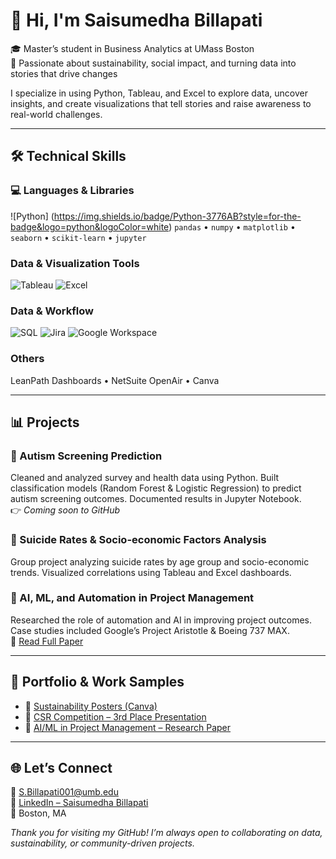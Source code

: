 # 👋 Hi, I'm Saisumedha Billapati

🎓 Master’s student in Business Analytics at UMass Boston  
🌱 Passionate about sustainability, social impact, and turning data into stories that drive changes

I specialize in using Python, Tableau, and Excel to explore data, uncover insights, and create visualizations that tell stories and raise awareness to real-world challenges.


---

## 🛠 Technical Skills


### 💻 Languages & Libraries  
![Python] (https://img.shields.io/badge/Python-3776AB?style=for-the-badge&logo=python&logoColor=white) 
  `pandas` • `numpy` • `matplotlib` • `seaborn` • `scikit-learn` • `jupyter`


### Data & Visualization Tools  
![Tableau](https://img.shields.io/badge/Tableau-E97627?style=for-the-badge&logo=tableau&logoColor=white)
![Excel](https://img.shields.io/badge/Excel-217346?style=for-the-badge&logo=microsoft-excel&logoColor=white)

### Data & Workflow  
![SQL](https://img.shields.io/badge/SQL-005C84?style=for-the-badge&logo=mysql&logoColor=white)
![Jira](https://img.shields.io/badge/JIRA-0052CC?style=for-the-badge&logo=jira&logoColor=white)
![Google Workspace](https://img.shields.io/badge/Google%20Workspace-4285F4?style=for-the-badge&logo=google&logoColor=white)

### Others  
LeanPath Dashboards • NetSuite OpenAir • Canva

---

## 📊 Projects

### 🔹 Autism Screening Prediction  
Cleaned and analyzed survey and health data using Python. Built classification models (Random Forest & Logistic Regression) to predict autism screening outcomes. Documented results in Jupyter Notebook.  
👉 _Coming soon to GitHub_

### 🔹 Suicide Rates & Socio-economic Factors Analysis  
Group project analyzing suicide rates by age group and socio-economic trends. Visualized correlations using Tableau and Excel dashboards.

### 🔹 AI, ML, and Automation in Project Management  
Researched the role of automation and AI in improving project outcomes. Case studies included Google’s Project Aristotle & Boeing 737 MAX.  
📄 [Read Full Paper](https://drive.google.com/file/d/1ZcriocDB1w7NWxhHwLmSydy_UFkiEsvL/view)

---

## 📁 Portfolio & Work Samples

- 🎨 [Sustainability Posters (Canva)](https://drive.google.com/drive/folders/1ZcriocDB1w7NWxhHwLmSydy_UFkiEsvL?usp=drive_link)
- 🥉 [CSR Competition – 3rd Place Presentation](https://www.canva.com/design/DAGW2oRhUtI/3ymIbSSClm4H-vfKZDQJRQ/edit)
- 📝 [AI/ML in Project Management – Research Paper](https://drive.google.com/file/d/1aXwwtrHZGJNSPian4hDHDkl23uBDbdmG/view
)

---

## 🌐 Let’s Connect

📧 S.Billapati001@umb.edu  
🔗 [LinkedIn – Saisumedha Billapati](https://www.linkedin.com/in/sumedha-billapati-4765201a0/)  
📍 Boston, MA



*Thank you for visiting my GitHub! I’m always open to collaborating on data, sustainability, or community-driven projects.*
